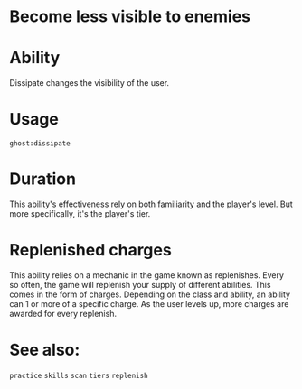 # Become less visible to enemies

# Ability
Dissipate changes the visibility of the user. 

# Usage
`ghost:dissipate`

# Duration
This ability's effectiveness rely on both familiarity and the player's level. But more specifically, it's the player's tier.

# Replenished charges
This ability relies on a mechanic in the game known as replenishes. Every so often, the game will replenish your supply of different abilities. This comes in the form of charges. Depending on the class and ability, an ability can 1 or more of a specific charge. As the user levels up, more charges are awarded for every replenish.


# See also:
`practice`
`skills`
`scan`
`tiers`
`replenish`
